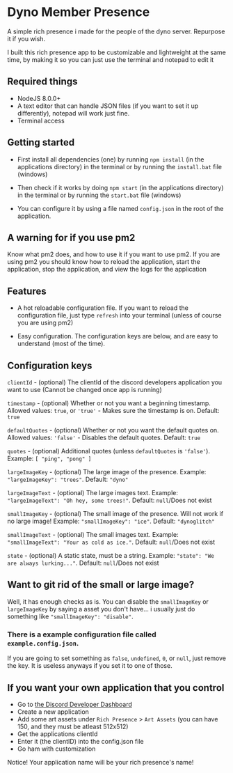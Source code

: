 # Dyno Member Presence

A simple rich presence i made for the people of the dyno server. Repurpose it if you wish.

I built this rich presence app to be customizable and lightweight at the same time, by making it so you can just use the terminal and notepad to edit it

## Required things

- NodeJS 8.0.0+
- A text editor that can handle JSON files (if you want to set it up differently), notepad will work just fine.
- Terminal access

## Getting started

- First install all dependencies (one) by running `npm install` (in the applications directory) in the terminal or by running the `install.bat` file (windows)

- Then check if it works by doing `npm start` (in the applications directory) in the terminal or by running the `start.bat` file (windows)

- You can configure it by using a file named `config.json` in the root of the application.

## A warning for if you use pm2

Know what pm2 does, and how to use it if you want to use pm2. If you are using pm2 you should know how to reload the application, start the application, stop the application, and view the logs for the application

## Features

- A hot reloadable configuration file. If you want to reload the configuration file, just type `refresh` into your terminal (unless of course you are using pm2)

- Easy configuration. The configuration keys are below, and are easy to understand (most of the time).

## Configuration keys

`clientId` - (optional) The clientId of the discord developers application you want to use (Cannot be changed once app is running)

`timestamp` - (optional) Whether or not you want a beginning timestamp. Allowed values: `true`, or `'true'` - Makes sure the timestamp is on. Default: `true`

`defaultQuotes` - (optional) Whether or not you want the default quotes on. Allowed values: `'false'` - Disables the default quotes. Default: `true`

`quotes` - (optional) Additional quotes (unless `defaultQuotes` is `'false'`). Example: `[ "ping", "pong" ]`

`largeImageKey` - (optional) The large image of the presence. Example: `"largeImageKey": "trees"`. Default: `"dyno"`

`largeImageText` - (optional) The large images text. Example: `"largeImageText": "Oh hey, some trees!"`. Default: `null`/Does not exist

`smallImageKey` - (optional) The small image of the presence. Will not work if no large image! Example: `"smallImageKey": "ice"`. Default: `"dynoglitch"`

`smallImageText` - (optional) The small images text. Example: `"smallImageText": "Your as cold as ice."`. Default: `null`/Does not exist

`state` - (optional) A static state, must be a string. Example: `"state": "We are always lurking..."`. Default: `null`/Does not exist

## Want to git rid of the small or large image?

Well, it has enough checks as is. You can disable the `smallImageKey` or `largeImageKey` by saying a asset you don't have... i usually just do something like `"smallImageKey": "disable"`.

### There is a example configuration file called `example.config.json`.

 If you are going to set something as `false`, `undefined`, `0`, or `null`, just remove the key. It is useless anyways if you set it to one of those.


## If you want your own application that you control

- Go to [the Discord Developer Dashboard](https://discordapp.com/developers/applications/)
- Create a new application
- Add some art assets under `Rich Presence` > `Art Assets` (you can have 150, and they must be atleast 512x512)
- Get the applications clientId
- Enter it (the clientID) into the config.json file
- Go ham with customization

Notice! Your application name will be your rich presence's name!
